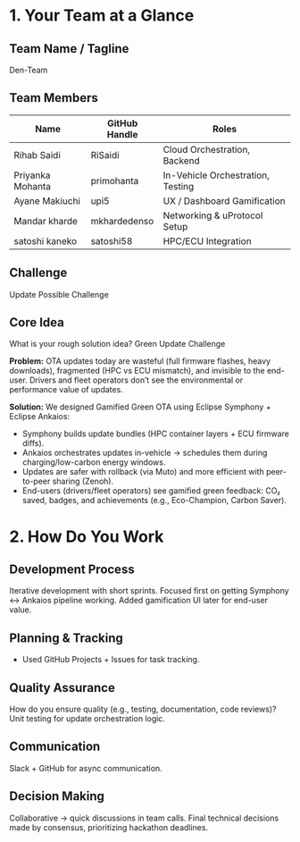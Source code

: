 # 1. Your Team at a Glance

## Team Name / Tagline
Den-Team

## Team Members
| Name             | GitHub Handle | Roles |
|------------------|----------|---------------------------------------------|
| Rihab Saidi      | RiSaidi  | Cloud Orchestration, Backend                |
| Priyanka Mohanta | primohanta | In-Vehicle Orchestration, Testing         | 
| Ayane Makiuchi   | upi5         | UX / Dashboard Gamification|
| Mandar kharde    |  mkhardedenso               | Networking & uProtocol Setup|
| satoshi kaneko   | satoshi58                   |  HPC/ECU Integration|


## Challenge
Update Possible Challenge

## Core Idea
What is your rough solution idea?
Green Update Challenge

**Problem:**
 OTA updates today are wasteful (full firmware flashes, heavy downloads), fragmented (HPC vs ECU mismatch), and invisible to the end-user. Drivers and fleet operators don’t see the environmental or performance value of updates.

**Solution:**
We designed Gamified Green OTA using Eclipse Symphony + Eclipse Ankaios:
- Symphony builds update bundles (HPC container layers + ECU firmware diffs).
- Ankaios orchestrates updates in-vehicle → schedules them during charging/low-carbon energy windows.
- Updates are safer with rollback (via Muto) and more efficient with peer-to-peer sharing (Zenoh).
- End-users (drivers/fleet operators) see gamified green feedback: CO₂ saved, badges, and achievements (e.g., Eco-Champion, Carbon Saver).


# 2. How Do You Work
## Development Process
Iterative development with short sprints.
Focused first on getting Symphony :left_right_arrow: Ankaios pipeline working.
Added gamification UI later for end-user value.
  
## Planning & Tracking
- Used GitHub Projects + Issues for task tracking.

## Quality Assurance
How do you ensure quality (e.g., testing, documentation, code reviews)?
Unit testing for update orchestration logic.

## Communication
Slack + GitHub for async communication.

## Decision Making
Collaborative → quick discussions in team calls.
Final technical decisions made by consensus, prioritizing hackathon deadlines.
